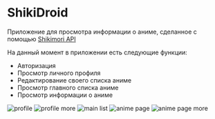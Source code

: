 # ShikiDroid
Приложение для просмотра информации о аниме, сделанное с помощью [Shikimori API](https://shikimori.one/api/doc)

На данный момент в приложении есть следующие функции:
- Авторизация
- Просмотр личного профиля
- Редактирование своего списка аниме
- Просмотр главного списка аниме
- Просмотр информации о аниме

![profile](app/screens/1.jpg) 
![profile more](app/screens/2.jpg) 
![main list](app/screens/3.jpg) 
![anime page](app/screens/4.jpg) 
![anime page more](app/screens/5.jpg)
